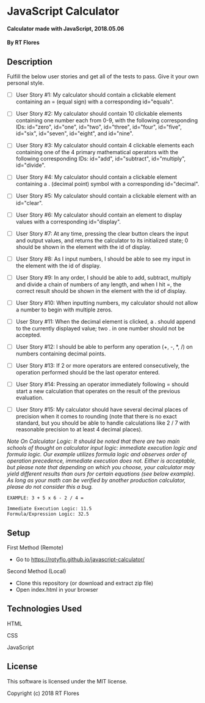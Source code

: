 # JavaScript Calculator

#### Calculator made with JavaScript, 2018.05.06

#### By RT Flores

## Description

Fulfill the below user stories and get all of the tests to pass. Give it your own personal style.

- [ ] User Story #1: My calculator should contain a clickable element containing an = (equal sign) with a corresponding id="equals".

- [ ] User Story #2: My calculator should contain 10 clickable elements containing one number each from 0-9, with the following corresponding IDs: id="zero", id="one", id="two", id="three", id="four", id="five", id="six", id="seven", id="eight", and id="nine".

- [ ] User Story #3: My calculator should contain 4 clickable elements each containing one of the 4 primary mathematical operators with the following corresponding IDs: id="add", id="subtract", id="multiply", id="divide".

- [ ] User Story #4: My calculator should contain a clickable element containing a . (decimal point) symbol with a corresponding id="decimal".

- [ ] User Story #5: My calculator should contain a clickable element with an id="clear".
- [ ] User Story #6: My calculator should contain an element to display values with a corresponding id="display".

- [ ] User Story #7: At any time, pressing the clear button clears the input and output values, and returns the calculator to its initialized state; 0 should be shown in the element with the id of display.

- [ ] User Story #8: As I input numbers, I should be able to see my input in the element with the id of display.

- [ ] User Story #9: In any order, I should be able to add, subtract, multiply and divide a chain of numbers of any length, and when I hit =, the correct result should be shown in the element with the id of display.

- [ ] User Story #10: When inputting numbers, my calculator should not allow a number to begin with multiple zeros.

- [ ] User Story #11: When the decimal element is clicked, a . should append to the currently displayed value; two . in one number should not be accepted.

- [ ] User Story #12: I should be able to perform any operation (+, -, *, /) on numbers containing decimal points.

- [ ] User Story #13: If 2 or more operators are entered consecutively, the operation performed should be the last operator entered.

- [ ] User Story #14: Pressing an operator immediately following = should start a new calculation that operates on the result of the previous evaluation.

- [ ] User Story #15: My calculator should have several decimal places of precision when it comes to rounding (note that there is no exact standard, but you should be able to handle calculations like 2 / 7 with reasonable precision to at least 4 decimal places).

*Note On Calculator Logic: It should be noted that there are two main schools of thought on calculator input logic: immediate execution logic and formula logic. Our example utilizes formula logic and observes order of operation precedence, immediate execution does not. Either is acceptable, but please note that depending on which you choose, your calculator may yield different results than ours for certain equations (see below example). As long as your math can be verified by another production calculator, please do not consider this a bug.*

    EXAMPLE: 3 + 5 x 6 - 2 / 4 =

    Immediate Execution Logic: 11.5
    Formula/Expression Logic: 32.5

## Setup

First Method (Remote)
* Go to https://rotyflo.github.io/javascript-calculator/

Second Method (Local)
* Clone this repository (or download and extract zip file)
* Open index.html in your browser

## Technologies Used

HTML

CSS

JavaScript

## License

This software is licensed under the MIT license.

Copyright (c) 2018 RT Flores

